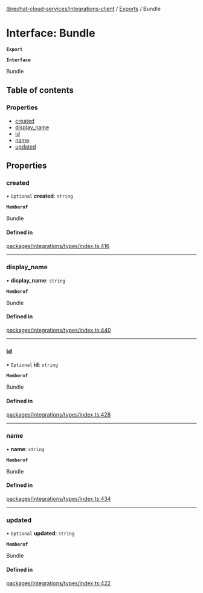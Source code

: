 [@redhat-cloud-services/integrations-client](../README.md) / [Exports](../modules.md) / Bundle

# Interface: Bundle

**`Export`**

**`Interface`**

Bundle

## Table of contents

### Properties

- [created](Bundle.md#created)
- [display\_name](Bundle.md#display_name)
- [id](Bundle.md#id)
- [name](Bundle.md#name)
- [updated](Bundle.md#updated)

## Properties

### created

• `Optional` **created**: `string`

**`Memberof`**

Bundle

#### Defined in

[packages/integrations/types/index.ts:416](https://github.com/RedHatInsights/javascript-clients/blob/master/packages/integrations/types/index.ts#L416)

___

### display\_name

• **display\_name**: `string`

**`Memberof`**

Bundle

#### Defined in

[packages/integrations/types/index.ts:440](https://github.com/RedHatInsights/javascript-clients/blob/master/packages/integrations/types/index.ts#L440)

___

### id

• `Optional` **id**: `string`

**`Memberof`**

Bundle

#### Defined in

[packages/integrations/types/index.ts:428](https://github.com/RedHatInsights/javascript-clients/blob/master/packages/integrations/types/index.ts#L428)

___

### name

• **name**: `string`

**`Memberof`**

Bundle

#### Defined in

[packages/integrations/types/index.ts:434](https://github.com/RedHatInsights/javascript-clients/blob/master/packages/integrations/types/index.ts#L434)

___

### updated

• `Optional` **updated**: `string`

**`Memberof`**

Bundle

#### Defined in

[packages/integrations/types/index.ts:422](https://github.com/RedHatInsights/javascript-clients/blob/master/packages/integrations/types/index.ts#L422)
